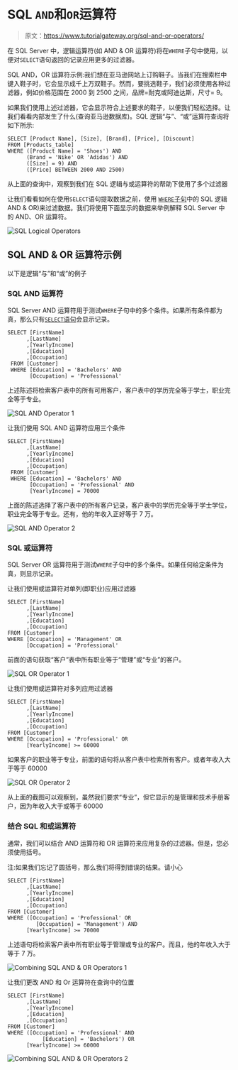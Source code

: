 # SQL `AND`和`OR`运算符

> 原文：<https://www.tutorialgateway.org/sql-and-or-operators/>

在 SQL Server 中，逻辑运算符(如 AND & OR 运算符)将在`WHERE`子句中使用，以便对`SELECT`语句返回的记录应用更多的过滤器。

SQL AND，OR 运算符示例:我们想在亚马逊网站上订购鞋子。当我们在搜索栏中键入鞋子时，它会显示成千上万双鞋子。然而，要挑选鞋子，我们必须使用各种过滤器，例如价格范围在 2000 到 2500 之间，品牌=耐克或阿迪达斯，尺寸= 9。

如果我们使用上述过滤器，它会显示符合上述要求的鞋子，以便我们轻松选择。让我们看看内部发生了什么(查询亚马逊数据库)。SQL 逻辑“与”、“或”运算符查询将如下所示:

```
SELECT [Product Name], [Size], [Brand], [Price], [Discount]
FROM [Products_table]
WHERE ([Product Name] = 'Shoes') AND 
      (Brand = 'Nike' OR 'Adidas') AND
      ([Size] = 9) AND 
      ([Price] BETWEEN 2000 AND 2500)
```

从上面的查询中，观察到我们在 SQL 逻辑与或运算符的帮助下使用了多个过滤器

让我们看看如何在使用`SELECT`语句提取数据之前，使用 [`WHERE`子句](https://www.tutorialgateway.org/sql-where-clause/)中的 SQL 逻辑 AND & OR)来过滤数据。我们将使用下面显示的数据来举例解释 SQL Server 中的 AND、OR 运算符。

![SQL Logical Operators](img/44bc547ddc976ecc5103fffb9245f100.png)

## SQL AND & OR 运算符示例

以下是逻辑“与”和“或”的例子

### SQL AND 运算符

SQL Server AND 运算符用于测试`WHERE`子句中的多个条件。如果所有条件都为真，那么只有[`SELECT`语句](https://www.tutorialgateway.org/sql-select-statement/)会显示记录。

```
SELECT [FirstName]
      ,[LastName]
      ,[YearlyIncome]
      ,[Education]
      ,[Occupation]
 FROM [Customer]
 WHERE [Education] = 'Bachelors' AND 
       [Occupation] = 'Professional'
```

上述陈述将检索客户表中的所有可用客户，客户表中的学历完全等于学士，职业完全等于专业。

![SQL AND Operator 1](img/3fb0de457819ddc18edac08166f2b898.png)

让我们使用 SQL AND 运算符应用三个条件

```
SELECT [FirstName]
      ,[LastName]
      ,[YearlyIncome]
      ,[Education]
      ,[Occupation]
 FROM [Customer]
 WHERE [Education] = 'Bachelors' AND 
       [Occupation] = 'Professional' AND
       [YearlyIncome] = 70000
```

上面的陈述选择了客户表中的所有客户记录，客户表中的学历完全等于学士学位，职业完全等于专业。还有，他的年收入正好等于 7 万。

![SQL AND Operator 2](img/d72e3f54d24c8aef2c538597a5be694f.png)

### SQL 或运算符

SQL Server OR 运算符用于测试`WHERE`子句中的多个条件。如果任何给定条件为真，则显示记录。

让我们使用或运算符对单列(即职业)应用过滤器

```
SELECT [FirstName]
      ,[LastName]
      ,[YearlyIncome]
      ,[Education]
      ,[Occupation]
FROM [Customer]
WHERE [Occupation] = 'Management' OR
      [Occupation] = 'Professional'
```

前面的语句获取“客户”表中所有职业等于“管理”或“专业”的客户。

![SQL OR Operator 1](img/3c0e1e4d4f399ae0c00c50b789b2a5cf.png)

让我们使用或运算符对多列应用过滤器

```
SELECT [FirstName]
      ,[LastName]
      ,[YearlyIncome]
      ,[Education]
      ,[Occupation]
FROM [Customer]
WHERE [Occupation] = 'Professional' OR
      [YearlyIncome] >= 60000
```

如果客户的职业等于专业，前面的语句将从客户表中检索所有客户。或者年收入大于等于 60000

![SQL OR Operator 2](img/aef86bb05a189c88682c5156b292207f.png)

从上面的截图可以观察到，虽然我们要求“专业”，但它显示的是管理和技术手册客户，因为年收入大于或等于 60000

### 结合 SQL 和或运算符

通常，我们可以结合 AND 运算符和 OR 运算符来应用复杂的过滤器。但是，您必须使用括号。

注:如果我们忘记了圆括号，那么我们将得到错误的结果。请小心

```
SELECT [FirstName]
      ,[LastName]
      ,[YearlyIncome]
      ,[Education]
      ,[Occupation]
FROM [Customer]
WHERE ([Occupation] = 'Professional' OR 
         [Occupation] = 'Management') AND
      [YearlyIncome] >= 70000
```

上述语句将检索客户表中所有职业等于管理或专业的客户。而且，他的年收入大于等于 7 万。

![Combining SQL AND & OR Operators 1](img/25033f651b75c873f96302380fba2ec1.png)

让我们更改 AND 和 Or 运算符在查询中的位置

```
SELECT [FirstName]
      ,[LastName]
      ,[YearlyIncome]
      ,[Education]
      ,[Occupation]
FROM [Customer]
WHERE ([Occupation] = 'Professional' AND 
           [Education] = 'Bachelors') OR
      [YearlyIncome] >= 60000
```

![Combining SQL AND & OR Operators 2](img/79b7ab39d7c38af9676df5ae6d47447e.png)